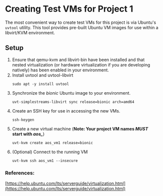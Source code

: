 # Creating Test VMs for Project 1

The most convenient way to create test VMs for this project is via Ubuntu's `uvtool` utility. This tool provides pre-built Ubuntu VM images for use within a libvirt/KVM environment.

## Setup

1. Ensure that qemu-kvm and libvirt-bin have been installed and that nested virtualization (or hardware virtualization if you are developing natively) has been enabled in your environment.
2. Install uvtool and uvtool-libvirt
    ``` shell
    sudo apt -y install uvtool
    ```
3. Synchronize the _bionic_ Ubuntu image to your environment.
    ``` shell
    uvt-simplestreams-libvirt sync release=bionic arch=amd64
    ```
4. Create an SSH key for use in accessing the new VMs.
    ``` shell
    ssh-keygen
    ```
5. Create a new virtual machine (**Note: Your project VM names *MUST* start with *aos_***)
    ``` shell
    uvt-kvm create aos_vm1 release=bionic
    ```
6. (Optional) Connect to the running VM
    ``` shell
    uvt-kvm ssh aos_vm1 --insecure
    ```

### References:
[https://help.ubuntu.com/lts/serverguide/virtualization.html](https://help.ubuntu.com/lts/serverguide/virtualization.html)
